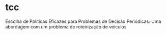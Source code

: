 # tcc
Escolha de Políticas Eficazes para Problemas de Decisão Periódicas: Uma abordagem com um problema de roteirização de veículos
